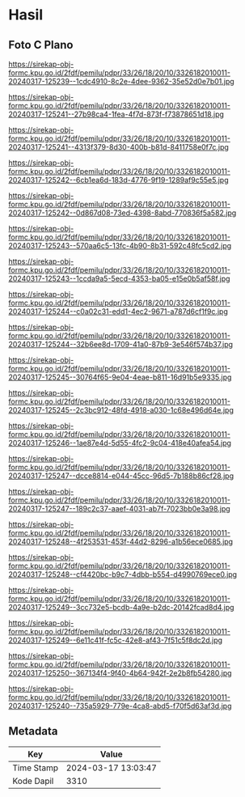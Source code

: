 # Hasil

## Foto C Plano

https://sirekap-obj-formc.kpu.go.id/2fdf/pemilu/pdpr/33/26/18/20/10/3326182010011-20240317-125239--1cdc4910-8c2e-4dee-9362-35e52d0e7b01.jpg

https://sirekap-obj-formc.kpu.go.id/2fdf/pemilu/pdpr/33/26/18/20/10/3326182010011-20240317-125241--27b98ca4-1fea-4f7d-873f-f73878651d18.jpg

https://sirekap-obj-formc.kpu.go.id/2fdf/pemilu/pdpr/33/26/18/20/10/3326182010011-20240317-125241--4313f379-8d30-400b-b81d-8411758e0f7c.jpg

https://sirekap-obj-formc.kpu.go.id/2fdf/pemilu/pdpr/33/26/18/20/10/3326182010011-20240317-125242--6cb1ea6d-183d-4776-9f19-1289af9c55e5.jpg

https://sirekap-obj-formc.kpu.go.id/2fdf/pemilu/pdpr/33/26/18/20/10/3326182010011-20240317-125242--0d867d08-73ed-4398-8abd-770836f5a582.jpg

https://sirekap-obj-formc.kpu.go.id/2fdf/pemilu/pdpr/33/26/18/20/10/3326182010011-20240317-125243--570aa6c5-13fc-4b90-8b31-592c48fc5cd2.jpg

https://sirekap-obj-formc.kpu.go.id/2fdf/pemilu/pdpr/33/26/18/20/10/3326182010011-20240317-125243--1ccda9a5-5ecd-4353-ba05-e15e0b5af58f.jpg

https://sirekap-obj-formc.kpu.go.id/2fdf/pemilu/pdpr/33/26/18/20/10/3326182010011-20240317-125244--c0a02c31-edd1-4ec2-9671-a787d6cf1f9c.jpg

https://sirekap-obj-formc.kpu.go.id/2fdf/pemilu/pdpr/33/26/18/20/10/3326182010011-20240317-125244--32b6ee8d-1709-41a0-87b9-3e546f574b37.jpg

https://sirekap-obj-formc.kpu.go.id/2fdf/pemilu/pdpr/33/26/18/20/10/3326182010011-20240317-125245--30764f65-9e04-4eae-b811-16d91b5e9335.jpg

https://sirekap-obj-formc.kpu.go.id/2fdf/pemilu/pdpr/33/26/18/20/10/3326182010011-20240317-125245--2c3bc912-48fd-4918-a030-1c68e496d64e.jpg

https://sirekap-obj-formc.kpu.go.id/2fdf/pemilu/pdpr/33/26/18/20/10/3326182010011-20240317-125246--1ae87e4d-5d55-4fc2-9c04-418e40afea54.jpg

https://sirekap-obj-formc.kpu.go.id/2fdf/pemilu/pdpr/33/26/18/20/10/3326182010011-20240317-125247--dcce8814-e044-45cc-96d5-7b188b86cf28.jpg

https://sirekap-obj-formc.kpu.go.id/2fdf/pemilu/pdpr/33/26/18/20/10/3326182010011-20240317-125247--189c2c37-aaef-4031-ab7f-7023bb0e3a98.jpg

https://sirekap-obj-formc.kpu.go.id/2fdf/pemilu/pdpr/33/26/18/20/10/3326182010011-20240317-125248--4f253531-453f-44d2-8296-a1b56ece0685.jpg

https://sirekap-obj-formc.kpu.go.id/2fdf/pemilu/pdpr/33/26/18/20/10/3326182010011-20240317-125248--cf4420bc-b9c7-4dbb-b554-d4990769ece0.jpg

https://sirekap-obj-formc.kpu.go.id/2fdf/pemilu/pdpr/33/26/18/20/10/3326182010011-20240317-125249--3cc732e5-bcdb-4a9e-b2dc-20142fcad8d4.jpg

https://sirekap-obj-formc.kpu.go.id/2fdf/pemilu/pdpr/33/26/18/20/10/3326182010011-20240317-125249--6e11c41f-fc5c-42e8-af43-7f51c5f8dc2d.jpg

https://sirekap-obj-formc.kpu.go.id/2fdf/pemilu/pdpr/33/26/18/20/10/3326182010011-20240317-125250--367134f4-9f40-4b64-942f-2e2b8fb54280.jpg

https://sirekap-obj-formc.kpu.go.id/2fdf/pemilu/pdpr/33/26/18/20/10/3326182010011-20240317-125240--735a5929-779e-4ca8-abd5-f70f5d63af3d.jpg


## Metadata

| Key        | Value               |
| ---------- | ------------------- |
| Time Stamp | 2024-03-17 13:03:47 |
| Kode Dapil | 3310                |



